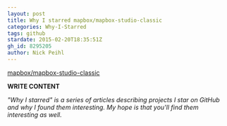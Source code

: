 ```yaml
---
layout: post
title: Why I starred mapbox/mapbox-studio-classic
categories: Why-I-Starred
tags: github
stardate: 2015-02-20T18:35:51Z
gh_id: 8295205
author: Nick Peihl
---
```


[mapbox/mapbox-studio-classic](star.repo.html_url)

**WRITE CONTENT**

*"Why I starred" is a series of articles describing projects I star on GitHub and why I found them interesting. My hope is that you'll find them interesting as well.*

